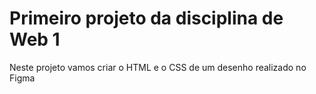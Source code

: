 # Primeiro projeto da disciplina de Web 1

Neste projeto vamos criar o HTML e o CSS de um desenho realizado no Figma
